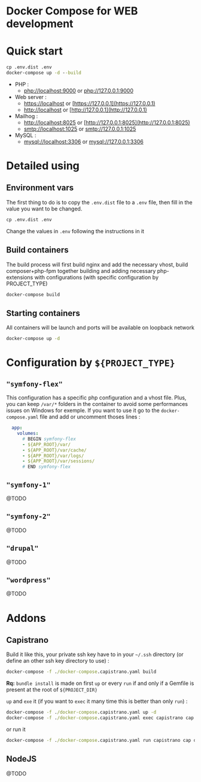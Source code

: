Docker Compose for WEB development
==================================

# Quick start
```cmd
cp .env.dist .env
docker-compose up -d --build
```

 * PHP :
    * [php://localhost:9000](php://localhost:9000) or [php://127.0.0.1:9000](php://127.0.0.1:9000)
 * Web server :
    * [https://localhost](https://localhost) or [https://127.0.0.1](https://127.0.0.1)
    * [http://localhost](http://localhost) or [http://127.0.0.1](http://127.0.0.1)
 * Mailhog :
   * [http://localhost:8025](http://localhost:8025) or [http://127.0.0.1:8025](http://127.0.0.1:8025)
   * [smtp://localhost:1025](smtp://localhost:1025) or [smtp://127.0.0.1:1025](smtp://127.0.0.1:1025)
 * MySQL :
   * [mysql://localhost:3306](mysql://localhost:3306) or [mysql://127.0.0.1:3306](mysql://127.0.0.1:3306)

# Detailed using
## Environment vars

The first thing to do is to copy the `.env.dist` file to a `.env` file, then fill in the value you want to be changed.

```cmd
cp .env.dist .env
```

Change the values in `.env` following the instructions in it

## Build containers

The build process will first build nginx and add the necessary vhost, build composer+php-fpm together building and
adding necessary php-extensions with configurations (with specific configuration by PROJECT_TYPE)

```cmd
docker-compose build
```

## Starting containers
All containers will be launch and ports will be available on loopback network

```cmd
docker-compose up -d
```

# Configuration by `${PROJECT_TYPE}`

## `"symfony-flex"`

This configuration has a specific php configuration and a vhost file. Plus, you can keep `/var/*` folders in the
container to avoid some performances issues on Windows for exemple. If you want to use it go to the
`docker-compose.yaml` file and add or uncomment thoses lines :
```yaml
  app:
    volumes:
      # BEGIN symfony-flex
      - ${APP_ROOT}/var/
      - ${APP_ROOT}/var/cache/
      - ${APP_ROOT}/var/logs/
      - ${APP_ROOT}/var/sessions/
      # END symfony-flex
```

## `"symfony-1"`

@TODO

## `"symfony-2"`

@TODO

## `"drupal"`

@TODO

## `"wordpress"`

@TODO

# Addons

## Capistrano

Build it like this, your private ssh key have to in your `~/.ssh` directory (or define an other ssh
key directory to use) :

```cmd
docker-compose -f ./docker-compose.capistrano.yaml build
```

**Rq:** `bundle install` is made on first `up` or every `run` if and only if a Gemfile is present at the root
of `${PROJECT_DIR}`

`up` and `exe` it (if you want to `exec` it many time this is better than only `run`) :

```cmd
docker-compose -f ./docker-compose.capistrano.yaml up -d
docker-compose -f ./docker-compose.capistrano.yaml exec capistrano cap deploy stagging
```
or run it
```cmd
docker-compose -f ./docker-compose.capistrano.yaml run capistrano cap deploy stagging
```

## NodeJS

@TODO